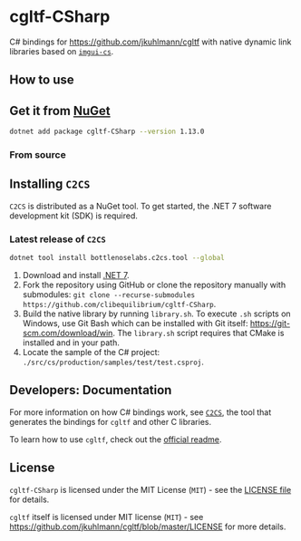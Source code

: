 # cgltf-CSharp

C# bindings for https://github.com/jkuhlmann/cgltf with native dynamic link libraries based on [`imgui-cs`](https://github.com/bottlenoselabs/imgui-cs).

## How to use

## Get it from [NuGet](https://www.nuget.org/packages/cgltf-CSharp)

```bash
dotnet add package cgltf-CSharp --version 1.13.0
```

### From source

## Installing `C2CS`

`C2CS` is distributed as a NuGet tool. To get started, the .NET 7 software development kit (SDK) is required.

### Latest release of `C2CS`

```bash
dotnet tool install bottlenoselabs.c2cs.tool --global 
```

1. Download and install [.NET 7](https://dotnet.microsoft.com/download).
2. Fork the repository using GitHub or clone the repository manually with submodules: `git clone --recurse-submodules https://github.com/clibequilibrium/cgltf-CSharp`.
3. Build the native library by running `library.sh`. To execute `.sh` scripts on Windows, use Git Bash which can be installed with Git itself: https://git-scm.com/download/win. The `library.sh` script requires that CMake is installed and in your path.
4. Locate the sample of the C# project: `./src/cs/production/samples/test/test.csproj`.

## Developers: Documentation

For more information on how C# bindings work, see [`C2CS`](https://github.com/lithiumtoast/c2cs), the tool that generates the bindings for `cgltf` and other C libraries.

To learn how to use `cgltf`, check out the [official readme](https://github.com/jkuhlmann/cgltf/blob/master/README.md).

## License

`cgltf-CSharp` is licensed under the MIT License (`MIT`) - see the [LICENSE file](LICENSE) for details.

`cgltf` itself is licensed under MIT license (`MIT`) - see https://github.com/jkuhlmann/cgltf/blob/master/LICENSE for more details.

